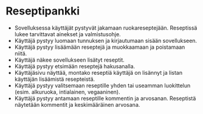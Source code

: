 # Reseptipankki
 
 - Sovelluksessa käyttäjät pystyvät jakamaan ruokareseptejään. Reseptissä lukee tarvittavat ainekset ja valmistusohje.
 - Käyttäjä pystyy luomaan tunnuksen ja kirjautumaan sisään sovellukseen.
 - Käyttäjä pystyy lisäämään reseptejä ja muokkaamaan ja poistamaan niitä.
 - Käyttäjä näkee sovellukseen lisätyt reseptit.
 - Käyttäjä pystyy etsimään reseptejä hakusanalla.
 - Käyttäjäsivu näyttää, montako reseptiä käyttäjä on lisännyt ja listan käyttäjän lisäämistä resepteistä.
 - Käyttäjä pystyy valitsemaan reseptille yhden tai useamman luokittelun (esim. alkuruoka, intialainen, vegaaninen).
 - Käyttäjä pystyy antamaan reseptille kommentin ja arvosanan. Reseptistä näytetään kommentit ja keskimääräinen arvosana.
